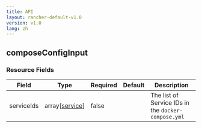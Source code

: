 ```yaml
---
title: API
layout: rancher-default-v1.0
version: v1.0
lang: zh
---
```


## composeConfigInput





### Resource Fields

Field | Type | Required | Default | Description
---|---|---|---|---
serviceIds | array[[service]({{site.baseurl}}/rancher/{{page.version}}/{{page.lang}}/api/api-resources/service/)] | false |  | The list of Service IDs in the `docker-compose.yml`

